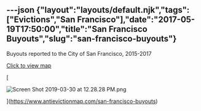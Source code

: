 ---json
{"layout":"layouts/default.njk","tags":["Evictions","San Francisco"],"date":"2017-05-19T17:50:00","title":"San Francisco Buyouts","slug":"san-francisco-buyouts"}
---

Buyouts reported to the City of San Francisco, 2015-2017

[Click to view map](https://www.antievictionmap.com/san-francisco-buyouts)

[

![Screen Shot 2019-03-30 at 12.28.28 PM.png](https://images.squarespace-cdn.com/content/v1/52b7d7a6e4b0b3e376ac8ea2/1553974123953-SB4KJTXZ57RH5BM1DJJ9/ke17ZwdGBToddI8pDm48kMAQI4cT3Xdt1r16_TT0o51Zw-zPPgdn4jUwVcJE1ZvWQUxwkmyExglNqGp0IvTJZUJFbgE-7XRK3dMEBRBhUpxpK_cAmhwa3RsKCW_ffzk14p3IY_1eyMp-BUyoBZPZvyb9oZIalyz8u3FpO8L5qKk/Screen+Shot+2019-03-30+at+12.28.28+PM.png)

](https://www.antievictionmap.com/san-francisco-buyouts)